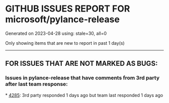 
# GITHUB ISSUES REPORT FOR microsoft/pylance-release


Generated on 2023-04-28 using: stale=30, all=0


Only showing items that are new to report in past 1 day(s)


---

## FOR ISSUES THAT ARE NOT MARKED AS BUGS:


### Issues in pylance-release that have comments from 3rd party after last team response:


\* [4285](https://github.com/microsoft/pylance-release/issues/4285 "wrong result for references"): 3rd party responded 1 days ago but team last responded 1 days ago
